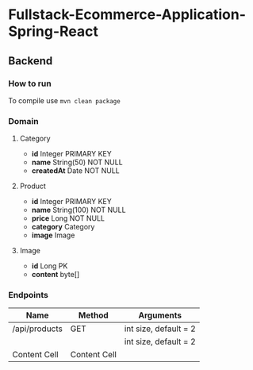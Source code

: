 # Fullstack-Ecommerce-Application-Spring-React
## Backend

### How to run
To compile use `mvn clean package`

### Domain

1. Category
   - __id__ Integer PRIMARY KEY
   - __name__ String(50) NOT NULL
   - __createdAt__ Date NOT NULL

2. Product
   - __id__ Integer PRIMARY KEY
   - __name__ String(100) NOT NULL
   - __price__ Long NOT NULL
   - __category__ Category
   - __image__ Image
   
3. Image
   - __id__ Long PK
   - __content__ byte[]

### Endpoints

| Name  | Method | Arguments |
| ------------- | ------------- | ------------- |
| /api/products  | GET  | int size, default = 2|
|  |  | int size, default = 2|
| Content Cell  | Content Cell  |  |
